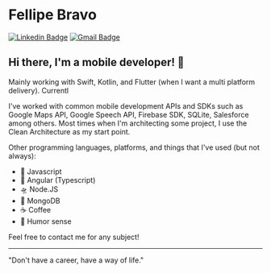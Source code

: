 # Fellipe Bravo
[![Linkedin Badge](https://img.shields.io/badge/-fellipebravo-blue?style=flat&logo=Linkedin&logoColor=white&link=https://www.linkedin.com/in/fellipebravo/)](https://www.linkedin.com/in/fellipebravo/)
[![Gmail Badge](https://img.shields.io/badge/-fellipe.bravo@gmail.com-c14438?style=for-the-badgeflat&logo=Gmail&logoColor=white&link=mailto:fellipe.bravo@gmail.com)](mailto:fellipe.bravo@gmail.com)

## Hi there, I'm a mobile developer! 📱
Mainly working with Swift, Kotlin, and Flutter (when I want a multi platform delivery).
Currentl

I've worked with common mobile development APIs and SDKs such as Google Maps API, Google Speech API, Firebase SDK, SQLite, Salesforce among others.
Most times when I'm architecting some project, I use the Clean Architecture as my start point.

Other programming languages, platforms, and things that I've used (but not always):
- 🚨 Javascript
- 🧩 Angular (Typescript)
- 🛸 Node.JS
- 🍃 MongoDB
- ☕️ Coffee
- 🐣 Humor sense

Feel free to contact me for any subject!

---
"Don't have a career, have a way of life." 
